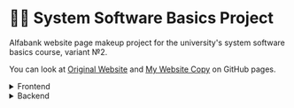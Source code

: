 # 👨‍🎓 System Software Basics Project

Alfabank website page makeup project for the university's system software basics course, variant №2.

You can look at
[Original Website](https://alfabank.ru/everyday/debit-cards/alfacard/)
and
[My Website Copy](https://kojem9ka.github.io/spo-project/)
on GitHub pages.

<details><summary>Frontend</summary>

---
### 👨‍💻 Technology Stack
* [React.js](https://reactjs.org/)
* [TypeScript](https://www.typescriptlang.org/)
* [Tailwind CSS](https://tailwindcss.com/)

### <> Development

1. `npm install`
2. `npm start`

### 🛫 Production build

1. `npm install`
2. `npm run build`
3. Install npm serve: `npm install -g serve`
4. Start build result with: `serve -s build -l 4000`
5. Open `localhost:4000` in your browser
---
</details>

<details><summary>Backend</summary>

---
⚠ Caution, the backend is written in pure PHP as a Restful API 🙌.

### 👨‍💻 Technology Stack
* [PHP 😥](https://www.php.net/) + [pgsql](https://www.php.net/manual/ru/book.pgsql.php)
* [PostgreSQL 🐘](https://www.postgresql.org/)

### 💨Dev & Run server: **Docker**🐳
> Docker is used to make it easy to move a project together with the database contents to other devices.

* To start the *server development* and the *database* containers run the command:

`docker-compose -f docker-compose.dev-server.yml up -d`

* To stop it:

`docker-compose -f docker-compose.dev-server.yml down -t 3`

* How to open services:

**Check [.env](.env) file to get environment variables.**

DB: `localhost:${POSTGRES_PORT}`

Server: `localhost:${LOCAL_SERVER_PORT}`

---
</details>